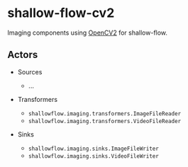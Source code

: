 # shallow-flow-cv2
Imaging components using [OpenCV2](https://github.com/opencv/opencv-python) for shallow-flow.

## Actors

* Sources

  * ...
    
* Transformers

  * `shallowflow.imaging.transformers.ImageFileReader`
  * `shallowflow.imaging.transformers.VideoFileReader`
    
* Sinks

  * `shallowflow.imaging.sinks.ImageFileWriter`
  * `shallowflow.imaging.sinks.VideoFileWriter`


